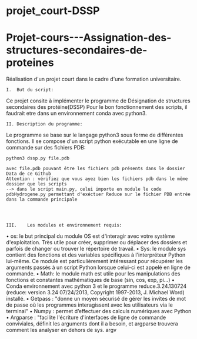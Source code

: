 # projet_court-DSSP

# Projet-cours---Assignation-des-structures-secondaires-de-proteines
Réalisation d'un projet court dans le cadre d'une formation universitaire.

	I.	But du script: 
Ce projet consite à implémenter le programme de Désignation de structures secondaires des protéine(DSSP)
Pour le bon fonctionnement des scripts, il faudrait etre dans un environnement conda avec python3.



 	II.	Description du programme:

Le programme se base sur le langage python3 sous forme de différentes fonctions.
Il se compose d'un script python exécutable en une ligne de commande sur des fichiers PDB:

    python3 dssp.py file.pdb
    
    avec file.pdb pouvant être les fichiers pdb présents dans le dossier Data de ce Github
    Attention : vérifiez que vous ayez bien les fichiers pdb dans le même dossier que les scripts
    --> dans le script main.py, celui importe en module le code pdbHydrogene.py permettant d'exéctuer Reduce sur le fichier PDB entrée dans la commande principale
    



	III.	Les modules et environnement requis:
   • os: le but principal du module OS est d'interagir avec votre système d'exploitation. Très utile pour créer, supprimer ou déplacer des dossiers et parfois de changer ou trouver le répertoire de travail.
   • Sys: le module sys contient des fonctions et des variables spécifiques à l'interpréteur Python lui-même. Ce module est particulièrement intéressant pour récupérer les arguments passés à un script Python lorsque celui-ci est appelé en ligne de commande.
   • Math: le module math est utile pour les manipulations des fonctions et constantes mathématiques de base (sin, cos, exp, pi...)
   • Conda environnement avec python 3 et le programme reduce.3.24.130724 (reduce: version 3.24 07/24/2013, Copyright 1997-2013, J. Michael Word) installé.
   • Getpass : "donne un moyen sécurisé de gérer les invites de mot de passe où les programmes interagissent avec les utilisateurs via le terminal"
   • Numpy : permet d’effectuer des calculs numériques avec Python
   • Argparse : "facilite l'écriture d'interfaces de ligne de commande conviviales, définit les arguments dont il a besoin, et argparse trouvera comment les analyser en dehors de sys. argv
   
   

